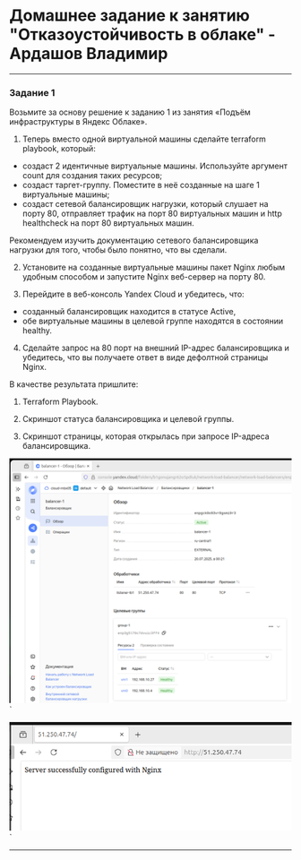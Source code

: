 # Домашнее задание к занятию "Отказоустойчивость в облаке" - Ардашов Владимир

---

### Задание 1

Возьмите за основу решение к заданию 1 из занятия «Подъём инфраструктуры в Яндекс Облаке».

 1. Теперь вместо одной виртуальной машины сделайте terraform playbook, который:
 - создаст 2 идентичные виртуальные машины. Используйте аргумент count для создания таких ресурсов;
 - создаст таргет-группу. Поместите в неё созданные на шаге 1 виртуальные машины;
 - создаст сетевой балансировщик нагрузки, который слушает на порту 80, отправляет трафик на порт 80 виртуальных машин и http healthcheck на порт 80 виртуальных машин.

Рекомендуем изучить документацию сетевого балансировщика нагрузки для того, чтобы было понятно, что вы сделали.

 2. Установите на созданные виртуальные машины пакет Nginx любым удобным способом и запустите Nginx веб-сервер на порту 80.

 3. Перейдите в веб-консоль Yandex Cloud и убедитесь, что:

 - созданный балансировщик находится в статусе Active,
 - обе виртуальные машины в целевой группе находятся в состоянии healthy.

 4. Сделайте запрос на 80 порт на внешний IP-адрес балансировщика и убедитесь, что вы получаете ответ в виде дефолтной страницы Nginx.

В качестве результата пришлите:

1. Terraform Playbook.

2. Скриншот статуса балансировщика и целевой группы.

3. Скриншот страницы, которая открылась при запросе IP-адреса балансировщика.

![Название скриншота 1](https://github.com/ardashov/cloud-hw/blob/main/img/%D0%97%D0%B0%D0%B4%D0%B0%D0%BD%D0%B8%D0%B5%201.png)`

![Название скриншота 1](https://github.com/ardashov/cloud-hw/blob/main/img/%D0%97%D0%B0%D0%B4%D0%B0%D0%BD%D0%B8%D0%B5%201_1.png)`

---
